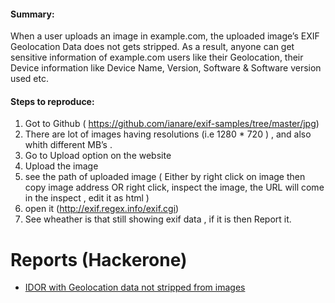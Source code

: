 <h4>Summary:</h4>
When a user uploads an image in example.com, the uploaded image’s EXIF Geolocation Data does not gets stripped. As a result, anyone can get sensitive information of example.com users like their Geolocation, their Device information like Device Name, Version, Software & Software version used etc.

<h4>Steps to reproduce:</h4>

1. Got to Github ( https://github.com/ianare/exif-samples/tree/master/jpg) <br>
2. There are lot of images having resolutions (i.e 1280 * 720 ) , and also whith different MB’s . <br>
3. Go to Upload option on the website <br>
4. Upload the image<br>
5. see the path of uploaded image ( Either by right click on image then copy image address OR right click, inspect the image, the URL will come in the inspect ,   edit it as html )</br>
6. open it (http://exif.regex.info/exif.cgi)</br>
7. See wheather is that still showing exif data , if it is then Report it.

# Reports (Hackerone)

- [IDOR with Geolocation data not stripped from images](https://hackerone.com/reports/906907)

